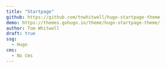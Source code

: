 ```yaml
---
title: "Startpage"
github: https://github.com/tnwhitwell/hugo-startpage-theme
demo: https://themes.gohugo.io/theme/hugo-startpage-theme/
author: Tom Whitwell
draft: true
ssg:
  - Hugo
cms:
  - No Cms
---
```

